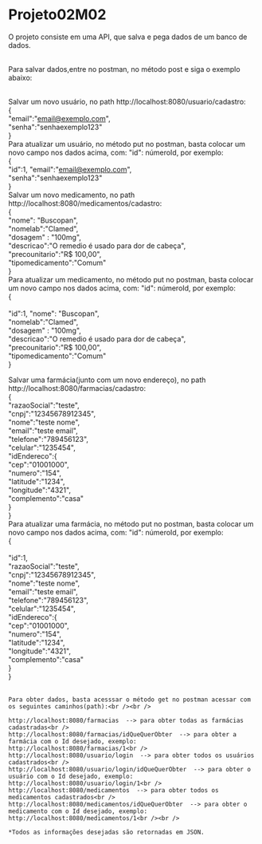 # Projeto02M02
O projeto consiste em uma API, que salva e pega dados de um banco de dados.<br /><br />

Para salvar dados,entre no postman, no método post e siga o exemplo abaixo:<br /><br />

Salvar um novo usuário, no path http://localhost:8080/usuario/cadastro:<br />
    {<br />
      "email":"email@exemplo.com",<br />
      "senha":"senhaexemplo123"<br />
    }<br />
    Para atualizar um usuário, no método put no postman, basta colocar um novo campo nos dados acima, com: "id": númeroId, por exemplo:<br />
    { <br />
      "id":1,
      "email":"email@exemplo.com",<br />
      "senha":"senhaexemplo123"<br />
    }<br />
Salvar um novo medicamento, no path http://localhost:8080/medicamentos/cadastro:<br />
    {   <br />
        "nome": "Buscopan",<br />
        "nomelab":"Clamed",<br />
        "dosagem" : "100mg",<br />
        "descricao":"O remedio é usado para dor de cabeça",<br />
        "precounitario":"R$ 100,00",<br />
        "tipomedicamento":"Comum"<br />
    }<br />
    Para atualizar um medicamento, no método put no postman, basta colocar um novo campo nos dados acima, com: "id": númeroId, por exemplo:<br />
    {<br />    
        "id":1,
        "nome": "Buscopan",<br />
        "nomelab":"Clamed",<br />
        "dosagem" : "100mg",<br />
        "descricao":"O remedio é usado para dor de cabeça",<br />
        "precounitario":"R$ 100,00",<br />
        "tipomedicamento":"Comum"<br />
    }<br />

Salvar uma farmácia(junto com um novo endereço), no path http://localhost:8080/farmacias/cadastro:<br />
    { <br />
        "razaoSocial":"teste",<br />
        "cnpj":"12345678912345",<br />
        "nome":"teste nome",<br />
        "email":"teste email",<br />
        "telefone":"789456123",<br />
        "celular":"1235454",<br />
        "idEndereco":{<br />
            "cep":"01001000",<br />
            "numero":"154",<br />
            "latitude":"1234",<br />
            "longitude":"4321",<br />
            "complemento":"casa"<br />
        }<br />
    }<br />
    Para atualizar uma farmácia, no método put no postman, basta colocar um novo campo nos dados acima, com: "id": númeroId, por exemplo:<br />
    { <br />  
        "id":1,<br />
        "razaoSocial":"teste",<br />
        "cnpj":"12345678912345",<br />
        "nome":"teste nome",<br />
        "email":"teste email",<br />
        "telefone":"789456123",<br />
        "celular":"1235454",<br />
        "idEndereco":{<br />
            "cep":"01001000",<br />
            "numero":"154",<br />
            "latitude":"1234",<br />
            "longitude":"4321",<br />
            "complemento":"casa"<br />
        }<br />
    }<br /><br />
    
    Para obter dados, basta acesssar o método get no postman acessar com os seguintes caminhos(path):<br /><br />
    
    http://localhost:8080/farmacias  --> para obter todas as farmácias cadastradas<br />
    http://localhost:8080/farmacias/idQueQuerObter  --> para obter a farmácia com o Id desejado, exemplo: http://localhost:8080/farmacias/1<br />
    http://localhost:8080/usuario/login  --> para obter todos os usuários cadastrados<br />
    http://localhost:8080/usuario/login/idQueQuerObter  --> para obter o usuário com o Id desejado, exemplo: http://localhost:8080/usuario/login/1<br />
    http://localhost:8080/medicamentos  --> para obter todos os medicamentos cadastrados<br />
    http://localhost:8080/medicamentos/idQueQuerObter  --> para obter o medicamento com o Id desejado, exemplo: http://localhost:8080/medicamentos/1<br /><br />
    
    *Todos as informações desejadas são retornadas em JSON.
